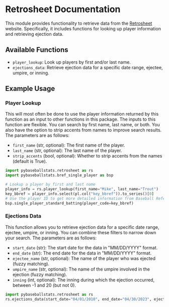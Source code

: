 # Retrosheet Documentation

This module provides functionality to retrieve data from the [Retrosheet](https://retrosheet.org/) website. Specifically, it includes functions for looking up player information and retrieving ejection data.

## Available Functions

- `player_lookup`: Look up players by first and/or last name.
- `ejections_data`: Retrieve ejection data for a specific date range, ejectee, umpire, or inning.

## Example Usage

### Player Lookup

This will most often be done to use the player information returned by this function as an input to other functions in this package. The inputs to this function are flexible. You can search by first name, last name, or both. You also have the option to strip accents from names to improve search results. The parameters are as follows:

- `first_name` (str, optional): The first name of the player.
- `last_name` (str, optional): The last name of the player.
- `strip_accents` (bool, optional): Whether to strip accents from the names (default is True).

```python
import pybaseballstats.retrosheet as rs
import pybaseballstats.bref_single_player as bsp

# Lookup a player by first and last name
player_info = rs.player_lookup(first_name="Mike", last_name="Trout")
key_bbref = player_info.select(pl.col("key_bbref")).to_series()[0]  
# Use the player ID to get more detailed information from Baseball Reference
bsp.single_player_standard_batting(player_code=key_bbref)
```

### Ejections Data

This function allows you to retrieve ejection data for a specific date range, ejectee, umpire, or inning. You can combine these filters to narrow down your search. The parameters are as follows:

- `start_date` (str): The start date for the data in "MM/DD/YYYY" format.
- `end_date` (str): The end date for the data in "MM/DD/YYYY" format.
- `ejectee_name` (str, optional): The name of the player who was ejected (fuzzy matching).
- `umpire_name` (str, optional): The name of the umpire involved in the ejection (fuzzy matching).
- `inning` (int, optional): The inning during which the ejection occurred, between -1 and 20 (but not 0).

```python
import pybaseballstats.retrosheet as rs
rs.ejections_data(start_date="04/01/2010", end_date="04/30/2023", ejectee_name="Harper")
```
